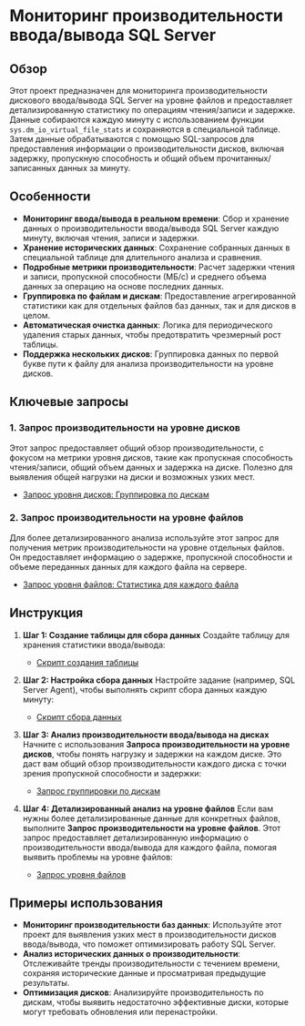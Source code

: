 
# Мониторинг производительности ввода/вывода SQL Server

## Обзор

Этот проект предназначен для мониторинга производительности дискового ввода/вывода SQL Server на уровне файлов и предоставляет детализированную статистику по операциям чтения/записи и задержке. Данные собираются каждую минуту с использованием функции `sys.dm_io_virtual_file_stats` и сохраняются в специальной таблице. Затем данные обрабатываются с помощью SQL-запросов для предоставления информации о производительности дисков, включая задержку, пропускную способность и общий объем прочитанных/записанных данных за минуту.

## Особенности

- **Мониторинг ввода/вывода в реальном времени**: Сбор и хранение данных о производительности ввода/вывода SQL Server каждую минуту, включая чтения, записи и задержки.
- **Хранение исторических данных**: Сохранение собранных данных в специальной таблице для длительного анализа и сравнения.
- **Подробные метрики производительности**: Расчет задержки чтения и записи, пропускной способности (МБ/с) и среднего объема данных за операцию на основе последних данных.
- **Группировка по файлам и дискам**: Предоставление агрегированной статистики как для отдельных файлов баз данных, так и для дисков в целом.
- **Автоматическая очистка данных**: Логика для периодического удаления старых данных, чтобы предотвратить чрезмерный рост таблицы.
- **Поддержка нескольких дисков**: Группировка данных по первой букве пути к файлу для анализа производительности на уровне дисков.

## Ключевые запросы

### 1. **Запрос производительности на уровне дисков**
Этот запрос предоставляет общий обзор производительности, с фокусом на метрики уровня дисков, такие как пропускная способность чтения/записи, общий объем данных и задержка на диске. Полезно для выявления общей нагрузки на диски и возможных узких мест.

- [Запрос уровня дисков: Группировка по дискам](https://github.com/Constantine-SRV/IO_Virtual_File_Stats_history/blob/main/selectGroupByDisk.sql)

### 2. **Запрос производительности на уровне файлов**
Для более детализированного анализа используйте этот запрос для получения метрик производительности на уровне отдельных файлов. Он предоставляет информацию о задержке, пропускной способности и объеме переданных данных для каждого файла на сервере.

- [Запрос уровня файлов: Статистика для каждого файла](https://github.com/Constantine-SRV/IO_Virtual_File_Stats_history/blob/main/SelectForEachFile.sql)

## Инструкция

1. **Шаг 1: Создание таблицы для сбора данных**
   Создайте таблицу для хранения статистики ввода/вывода:
   - [Скрипт создания таблицы](https://github.com/Constantine-SRV/IO_Virtual_File_Stats_history/blob/main/tbl_IO_Virtual_File_Stats.sql)

2. **Шаг 2: Настройка сбора данных**
   Настройте задание (например, SQL Server Agent), чтобы выполнять скрипт сбора данных каждую минуту:
   - [Скрипт сбора данных](https://github.com/Constantine-SRV/IO_Virtual_File_Stats_history/blob/main/loop.sql)

3. **Шаг 3: Анализ производительности ввода/вывода на дисках**
   Начните с использования **Запроса производительности на уровне дисков**, чтобы понять нагрузку и задержки на каждом диске. Это даст вам общий обзор производительности каждого диска с точки зрения пропускной способности и задержки:
   - [Запрос группировки по дискам](https://github.com/Constantine-SRV/IO_Virtual_File_Stats_history/blob/main/selectGroupByDisk.sql)

4. **Шаг 4: Детализированный анализ на уровне файлов**
   Если вам нужны более детализированные данные для конкретных файлов, выполните **Запрос производительности на уровне файлов**. Этот запрос предоставляет детализированную информацию о производительности ввода/вывода для каждого файла, помогая выявить проблемы на уровне файлов:
   - [Запрос уровня файлов](https://github.com/Constantine-SRV/IO_Virtual_File_Stats_history/blob/main/SelectForEachFile.sql)

## Примеры использования

- **Мониторинг производительности баз данных**: Используйте этот проект для выявления узких мест в производительности дисков ввода/вывода, что поможет оптимизировать работу SQL Server.
- **Анализ исторических данных о производительности**: Отслеживайте тренды производительности с течением времени, сохраняя исторические данные и просматривая предыдущие результаты.
- **Оптимизация дисков**: Анализируйте производительность по дискам, чтобы выявить недостаточно эффективные диски, которые могут требовать обновления или перенастройки.
